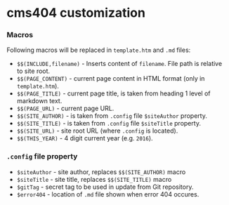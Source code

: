 ﻿# cms404 customization

### Macros

Following macros will be replaced in `template.htm` and `.md` files:

- `$$(INCLUDE,filename)` - Inserts content of `filename`. File path is relative to site root.
- `$$(PAGE_CONTENT)` - current page content in HTML format (only in `template.htm`).
- `$$(PAGE_TITLE)` - current page title, is taken from heading 1 level of markdown text.
- `$$(PAGE_URL)` - current page URL.
- `$$(SITE_AUTHOR)` - is taken from `.config` file `$siteAuthor` property.
- `$$(SITE_TITLE)` - is taken from `.config` file `$siteTitle` property.
- `$$(SITE_URL)` - site root URL (where `.config` is located).
- `$$(THIS_YEAR)` - 4 digit current year (e.g. `2016`).

### `.config` file property

- `$siteAuthor` - site author, replaces `$$(SITE_AUTHOR)` macro
- `$siteTitle` - site title, replaces `$$(SITE_TITLE)` macro
- `$gitTag` - secret tag to be used in update from Git repository.
- `$error404` - location of `.md` file shown when error 404 occures.
